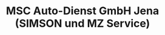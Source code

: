 ---
title: "MSC Auto-Dienst GmbH Jena (SIMSON und MZ Service)"
url: /jena/msc-auto-dienst-gmbh-jena-simson-und-mz-service/
shop: Autowerkstatt
---